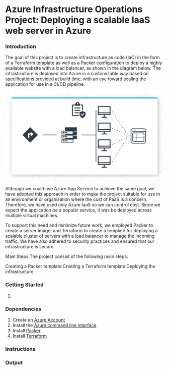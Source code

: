 # Azure Infrastructure Operations Project: Deploying a scalable IaaS web server in Azure

### Introduction
The goal of this project is to create infrastructure as code (IaC) in the form of a Terraform template as well as a Packer configuration to deploy a highly available website with a load balancer, as shown in the diagram below. The infrastructure is deployed into Azure in a customizable way based on specifications provided at build time, with an eye toward scaling the application for use in a CI/CD pipeline.

![alt text](/readme-images/architecture.png)

Although we could use Azure App Service to achieve the same goal, we have adopted this approach in order to make the project suitable for use in an environment or organisation where the cost 
of PaaS is a concern. Therefore, we have used only Azure IaaS so we can control cost. Since we expect the application be a popular service, it was be deployed across multiple virtual machines.

To support this need and minimize future work, we employed Packer to create a server image, and Terraform to create a template for deploying a scalable cluster of servers with a load balancer to manage the incoming traffic. We have also adhered to security practices and ensured that our infrastructure is secure.

Main Steps
The project consist of the following main steps:

Creating a Packer template
Creating a Terraform template
Deploying the infrastructure

### Getting Started
1. 



### Dependencies
1. Create an [Azure Account](https://portal.azure.com) 
2. Install the [Azure command line interface](https://docs.microsoft.com/en-us/cli/azure/install-azure-cli?view=azure-cli-latest)
3. Install [Packer](https://www.packer.io/downloads)
4. Install [Terraform](https://www.terraform.io/downloads.html)

### Instructions


### Output


